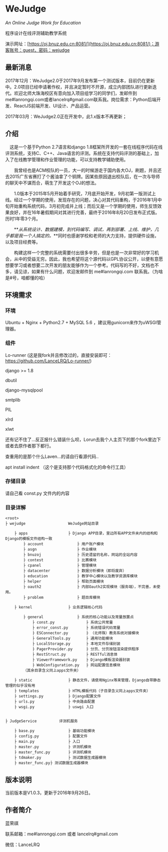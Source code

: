 # WeJudge
_An Online Judge Work for Education_

程序设计在线评测辅助教学系统

演示网址：[https://oj.bnuz.edu.cn:8081/](https://oj.bnuz.edu.cn:8081/)；游客账号：guest，密码：wejudge


## 最新消息

2017年12月：WeJudge2.0于2017年9月发布第一个测试版本，目前仍在更新中。2.0项目已经申请著作权，并且决定暂时不开源，成立内部团队进行更新迭代。欢迎北师大珠海校区有意向加入项目组学习的同学们，发邮件到me#lanrongqi.com或者lancelrq#gmail.com联系我。岗位需求：Python后端开发、ReactJS前端开发、UI设计、产品运营。

2017年03月：WeJudge2.0正在开发中，此1.x版本不再更新；


## 介绍

　这是一个基于Python 2.7语言和django 1.8框架所开发的一套在线程序代码在线评测系统，支持C、C++、Java语言的评测。系统在支持代码评测的基础上，加入了在线教学管理和作业管理的功能，可以支持教学辅助使用。

　　我曾经也是ACM校队的一员，大一的时候游走于国内各大OJ，刷题，并且还去2015广东省赛打了个酱油拿了个铜牌。因某些原因退出校队后，在一次与导师的聊天中不谋而合，萌生了开发这个OJ的想法。


　　1.0版本于2015年5月开始着手研究，7月底开始开发，9月初第一版测试上线。经过一个学期的使用，发现存在的问题，决心对其代码重构，于2016年1月中旬开始重构系统代码，3月初完成并上线；而后又是一个学期的使用，师生反馈效果良好，并在16年暑假期间对其进行完善，最终于2016年8月20日发布正式版。历时1年零3个月。

　　**_从系统设计、数据建模，到代码编写、调试，再到部署、上线、维护，几乎都是我一个人搞定的。_**同时也感谢学校和老师的大力支持，提供硬件设施，以及项目经费等。 

　　构建这样一个完整的系统需要付出很多辛劳，但是也是一次非常好的学习机会，从中的受益无穷。因此，我也希望将这个源代码以GPL协议公开，以便有意愿想要学习或者想要二次开发的朋友能够作为一个参考。代码写的不好，文档也不多，请见谅，如果有什么问题，欢迎发邮件到 me#lanrongqi.com 联系我。（为啥是#号，咱都懂的哈）

## 环境需求

### 环境

Ubuntu + Nginx + Python2.7 + MySQL 5.6 ，建议用gunicorn来作为uWSGI管理器。

### 组件
Lo-runner (这是我fork并且修改过的，直接安装即可：https://github.com/LanceLRQ/Lo-runner/)

django >= 1.8

dbutil

django-mysqlpool

smtplib

PIL

xlrd

xlwt

还有记不住了...反正报什么错装什么呗，Lorun去我个人主页下的那个fork里边下或者去原作者那下都行。

查重用的是那个什么Laven...的请自行看源代码..

apt install indent （这个是支持那个代码格式化的命令行工具）

### 存储目录

请自己看 const.py 文件内的内容

### 目录详解

	<root>
	├ wejudge					WeJudge网站目录
	
		├ apps					├ Django APP目录，里边所有APP文件夹内的结构和Django的模板文件结构一致
			├ account				├ 用户账户模块
			├ asgn					├ 作业模块
			├ bnuzoj				├ 历史遗留的名称，网站的全站内容
			├ contest				├ 比赛模块
			├ cpanel				├ 管理模块
			├ datacenter			├ 数据分析模块（即将废弃）
			├ education				├ 教学中心模块以及教学资源库模块
			├ helper				├ 帮助页面模块
			├ oauth2				├ 内部Oauth2实现模块（服务端），不完善，未使用。
			├ problem				├ 题目库模块
			
		├ kernel				├ 业务逻辑核心代码
		
			├ general				├ 系统的核心功能以及常量放置点
				├ const.py				├ 系统公共常量
				├ error_const.py		├ 系统错误代码常量
				├ ESConnector.py		├ （北师珠）教务系统对接模块
				├ GeneralTools.py		├ 通用功能模块
				├ LocalStorage.py		├ 本地文件存储封装
				├ PagerProvider.py		├ 分页、分页按钮渲染提供程序
				├ RestStruct.py			├ RESTful消息体
				├ ViewerFramework.py 	├ Django模板渲染器封装
				├ WebConfiguration.py	├ 网站配置信息模块
			（其余目录含义同上apps文件夹）
			
		├ static				├ 静态文件，请使用Nginx等来管理，Django自带静态管理的似乎没有用
		├ templates				├ HTML模板代码（子目录含义同上apps文件夹）
		├ settings.py			├ Django配置文件
		├ urls.py				├ 中央路由配置
		├ wsgi.py				├ uswgi 入口
		
		
	├ JudgeService			评测机服务
	
		├ base.py				├ 基础功能模块
		├ config.py				├ 配置文件
		├ main.py				├ 入口
		├ master.py				├ 评测机模块
		├ master_func.py		├ 评测机模块
		├ tdmaker.py			├ 测试数据生成器模块
		├ master_func.py├ 测试数据生成器模块

## 版本说明

当前版本是V1.0.3，更新于2016年9月26日。		

## 作者简介

蓝荣祺

联系邮箱：me#lanrongqi.com 或者 lancelrq#gmail.com

微信：LanceLRQ


